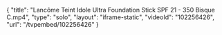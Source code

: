 {
    "title": "Lanc&ocirc;me Teint Idole Ultra Foundation Stick SPF 21 - 350 Bisque C.mp4",
    "type": "solo",
    "layout": "iframe-static",
    "videoId": "102256426",
    "url": "\/tvpembed\/102256426"
}
